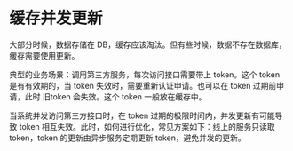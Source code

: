 # 缓存并发更新

大部分时候，数据存储在 DB，缓存应该淘汰。但有些时候，数据不存在数据库，缓存需要使用更新。

典型的业务场景：调用第三方服务，每次访问接口需要带上 token。这个 token 是有有效期的，当 token 失效时，需要重新认证申请。也可以在 token 过期前申请，此时 旧token 会失效。这个 token 一般放在缓存中。

当系统并发访问第三方接口时，在 token 过期的极限时间内，并发更新有可能导致 token 相互失效。此时，如何进行优化，常见方案如下：线上的服务只读取 token，token 的更新由异步服务定期更新 token，避免并发的更新。

